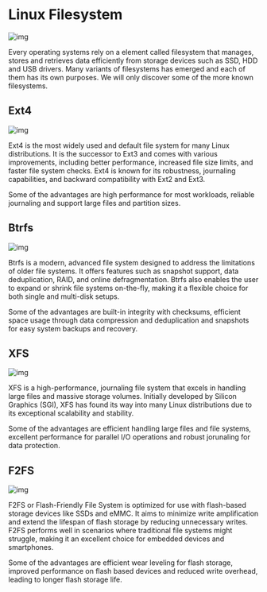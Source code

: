# Linux Filesystem

![img](https://cdn.educba.com/academy/wp-content/uploads/2019/09/Linux-File-System.png.webp)

Every operating systems rely on a element called filesystem that manages, stores and retrieves data efficiently from storage devices such as SSD, HDD and USB drivers. Many variants of filesystems has emerged and each of them has its own purposes. We will only discover some of the more known filesystems.

## Ext4

![img](https://miro.medium.com/v2/resize:fit:1100/format:webp/1*LwPP91ks7J-Uf3ugUh1VvA.png)

Ext4 is the most widely used and default file system for many Linux distributions. It is the successor to Ext3 and comes with various improvements, including better performance, increased file size limits, and faster file system checks. Ext4 is known for its robustness, journaling capabilities, and backward compatibility with Ext2 and Ext3.

Some of the advantages are high performance for most workloads, reliable journaling and support large files and partition sizes.

## Btrfs

![img](https://miro.medium.com/v2/resize:fit:828/format:webp/1*JwNkskDswIfV71kjS7wX9A.jpeg)

Btrfs is a modern, advanced file system designed to address the limitations of older file systems. It offers features such as snapshot support, data deduplication, RAID, and online defragmentation. Btrfs also enables the user to expand or shrink file systems on-the-fly, making it a flexible choice for both single and multi-disk setups.

Some of the advantages are built-in integrity with checksums, efficient space usage through data compression and deduplication and snapshots for easy system backups and recovery.

## XFS

![img](https://miro.medium.com/v2/resize:fit:1100/format:webp/1*gLH-9Tu5XiZsas8BK6nsxA.jpeg)

XFS is a high-performance, journaling file system that excels in handling large files and massive storage volumes. Initially developed by Silicon Graphics (SGI), XFS has found its way into many Linux distributions due to its exceptional scalability and stability.

Some of the advantages are efficient handling large files and file systems, excellent performance for parallel I/O operations and robust jorunaling for data protection.

## F2FS

![img](https://miro.medium.com/v2/resize:fit:1100/format:webp/1*SnpKbMY0mpK46dH3Az7dNg.png)

F2FS or Flash-Friendly File System is optimized for use with flash-based storage devices like SSDs and eMMC. It aims to minimize write amplification and extend the lifespan of flash storage by reducing unnecessary writes. F2FS performs well in scenarios where traditional file systems might struggle, making it an excellent choice for embedded devices and smartphones.

Some of the advantages are efficient wear leveling for flash storage, improved performance on flash based devices and reduced write overhead, leading to longer flash storage life.

